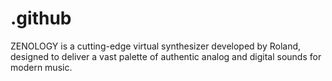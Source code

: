 # .github
ZENOLOGY is a cutting-edge virtual synthesizer developed by Roland, designed to deliver a vast palette of authentic analog and digital sounds for modern music.
